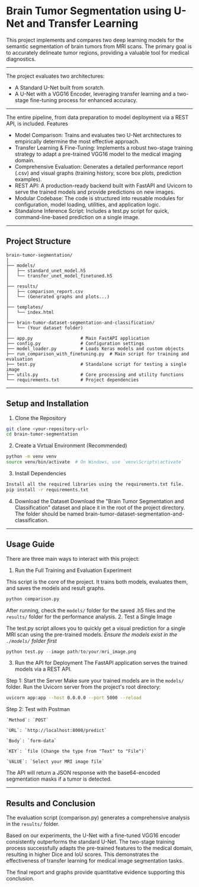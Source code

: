 # Brain Tumor Segmentation using U-Net and Transfer Learning

This project implements and compares two deep learning models for the semantic segmentation of brain tumors from MRI scans. The primary goal is to accurately delineate tumor regions, providing a valuable tool for medical diagnostics.

---

The project evaluates two architectures:
- A Standard U-Net built from scratch.
- A U-Net with a VGG16 Encoder, leveraging transfer learning and a two-stage fine-tuning process for enhanced accuracy.

---

The entire pipeline, from data preparation to model deployment via a REST API, is included.
Features
- Model Comparison: Trains and evaluates two U-Net architectures to empirically determine the most effective approach.
- Transfer Learning & Fine-Tuning: Implements a robust two-stage training strategy to adapt a pre-trained VGG16 model to the medical imaging domain.
- Comprehensive Evaluation: Generates a detailed performance report (.csv) and visual graphs (training history, score box plots, prediction examples).
- REST API: A production-ready backend built with FastAPI and Uvicorn to serve the trained models and provide predictions on new images.
- Modular Codebase: The code is structured into reusable modules for configuration, model loading, utilities, and application logic.
- Standalone Inference Script: Includes a test.py script for quick, command-line-based prediction on a single image.

---

## Project Structure

```
brain-tumor-segmentation/
│
├── models/
│   ├── standard_unet_model.h5
│   └── transfer_unet_model_finetuned.h5
│
├── results/
│   ├── comparison_report.csv
│   └── (Generated graphs and plots...)
│
├── templates/
│   └── index.html
│
├── brain-tumor-dataset-segmentation-and-classification/
│   └── (Your dataset folder)
│
├── app.py                  # Main FastAPI application
├── config.py               # Configuration settings
├── model_loader.py         # Loads Keras models and custom objects
├── run_comparison_with_finetuning.py  # Main script for training and evaluation
├── test.py                 # Standalone script for testing a single image
├── utils.py                # Core processing and utility functions
└── requirements.txt        # Project dependencies
```

---

## Setup and Installation

1. Clone the Repository
```bash
git clone <your-repository-url>
cd brain-tumor-segmentation
```

2. Create a Virtual Environment (Recommended)
```bash
python -m venv venv
source venv/bin/activate  # On Windows, use `venv\Scripts\activate`
```

3. Install Dependencies
```bash
Install all the required libraries using the requirements.txt file.
pip install -r requirements.txt
```

4. Download the Dataset
Download the "Brain Tumor Segmentation and Classification" dataset and place it in the root of the project directory. The folder should be named brain-tumor-dataset-segmentation-and-classification.
---

## Usage Guide

There are three main ways to interact with this project:

1. Run the Full Training and Evaluation Experiment

This script is the core of the project. It trains both models, evaluates them, and saves the models and result graphs.
```bash
python comparison.py
```

After running, check the `models/` folder for the saved .h5 files and the `results/` folder for the performance analysis.
2. Test a Single Image

The test.py script allows you to quickly get a visual prediction for a single MRI scan using the pre-trained models.
*Ensure the models exist in the `./models/` folder first*
```python
python test.py --image path/to/your/mri_image.png
```

3. Run the API for Deployment
The FastAPI application serves the trained models via a REST API.

Step 1: Start the Server
Make sure your trained models are in the `models/` folder. Run the Uvicorn server from the project's root directory:
```bash
uvicorn app:app --host 0.0.0.0 --port 5000 --reload
```

Step 2: Test with Postman
```
`Method`: `POST`  

`URL`: `http://localhost:8000/predict`

`Body`: `form-data`

`KEY`: `file (Change the type from "Text" to "File")`

`VALUE`: `Select your MRI image file`
```
The API will return a JSON response with the base64-encoded segmentation masks if a tumor is detected.

---

## Results and Conclusion

The evaluation script (comparison.py) generates a comprehensive analysis in the `results/` folder.

Based on our experiments, the U-Net with a fine-tuned VGG16 encoder consistently outperforms the standard U-Net. The two-stage training process successfully adapts the pre-trained features to the medical domain, resulting in higher Dice and IoU scores. This demonstrates the effectiveness of transfer learning for medical image segmentation tasks.

The final report and graphs provide quantitative evidence supporting this conclusion.
